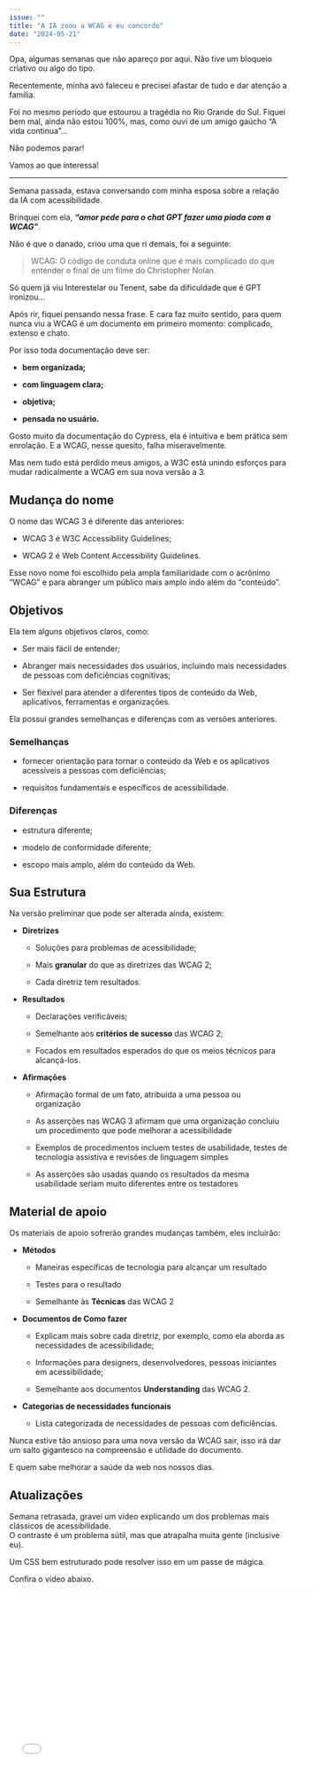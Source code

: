 ```yaml
---
issue: ""
title: "A IA zoou a WCAG e eu concordo"
date: "2024-05-21"
---
```


Opa, algumas semanas que não apareço por aqui. Não tive um bloqueio criativo ou algo do tipo.

Recentemente, minha avó faleceu e precisei afastar de tudo e dar atenção a família.

Foi no mesmo período que estourou a tragédia no Rio Grande do Sul. Fiquei bem mal, ainda não estou 100%, mas, como ouvi de um amigo gaúcho “A vida continua”…

Não podemos parar!

Vamos ao que interessa!

* * *

Semana passada, estava conversando com minha esposa sobre a relação da IA com acessibilidade.

Brinquei com ela, _**“amor pede para o chat GPT fazer uma piada com a WCAG”**_.

Não é que o danado, criou uma que ri demais, foi a seguinte:

> WCAG: O código de conduta online que é mais complicado do que entender o final de um filme do Christopher Nolan.

Só quem já viu Interestelar ou Tenent, sabe da dificuldade que é GPT ironizou…

Após rir, fiquei pensando nessa frase. E cara faz muito sentido, para quem nunca viu a WCAG é um documento em primeiro momento: complicado, extenso e chato.

Por isso toda documentação deve ser:

- **bem organizada;**

- **com linguagem clara;**

- **objetiva;**

- **pensada no usuário.**

Gosto muito da documentação do Cypress, ela é intuitiva e bem prática sem enrolação. E a WCAG, nesse quesito, falha miseravelmente.

Mas nem tudo está perdido meus amigos, a W3C está unindo esforços para mudar radicalmente a WCAG em sua nova versão a 3.

## Mudança do nome

O nome das WCAG 3 é diferente das anteriores:

- WCAG 3 é W3C Accessibility Guidelines;

- WCAG 2 é Web Content Accessibility Guidelines.

Esse novo nome foi escolhido pela ampla familiaridade com o acrônimo “WCAG” e para abranger um público mais amplo indo além do “conteúdo”.

## Objetivos

Ela tem alguns objetivos claros, como:

- Ser mais fácil de entender;

- Abranger mais necessidades dos usuários, incluindo mais necessidades de pessoas com deficiências cognitivas;

- Ser flexível para atender a diferentes tipos de conteúdo da Web, aplicativos, ferramentas e organizações.

Ela possui grandes semelhanças e diferenças com as versões anteriores.

### Semelhanças

- fornecer orientação para tornar o conteúdo da Web e os aplicativos acessíveis a pessoas com deficiências;

- requisitos fundamentais e específicos de acessibilidade.

### Diferenças

- estrutura diferente;

- modelo de conformidade diferente;

- escopo mais amplo, além do conteúdo da Web.

## Sua Estrutura

Na versão preliminar que pode ser alterada ainda, existem:

- **Diretrizes**
    - Soluções para problemas de acessibilidade;
    
    - Mais **granular** do que as diretrizes das WCAG 2;
    
    - Cada diretriz tem resultados.

- **Resultados**
    - Declarações verificáveis;
    
    - Semelhante aos **critérios de sucesso** das WCAG 2;
    
    - Focados em resultados esperados do que os meios técnicos para alcançá-los.

- **Afirmações**
    - Afirmação formal de um fato, atribuída a uma pessoa ou organização
    
    - As asserções nas WCAG 3 afirmam que uma organização concluiu um procedimento que pode melhorar a acessibilidade
    
    - Exemplos de procedimentos incluem testes de usabilidade, testes de tecnologia assistiva e revisões de linguagem simples
    
    - As asserções são usadas quando os resultados da mesma usabilidade seriam muito diferentes entre os testadores

## Material de apoio

Os materiais de apoio sofrerão grandes mudanças também, eles incluirão:

- **Métodos**
    - Maneiras específicas de tecnologia para alcançar um resultado
    
    - Testes para o resultado
    
    - Semelhante às **Técnicas** das WCAG 2

- **Documentos de Como fazer**
    - Explicam mais sobre cada diretriz, por exemplo, como ela aborda as necessidades de acessibilidade;
    
    - Informações para designers, desenvolvedores, pessoas iniciantes em acessibilidade;
    
    - Semelhante aos documentos **Understanding** das WCAG 2.

- **Categorias de necessidades funcionais**
    - Lista categorizada de necessidades de pessoas com deficiências.

Nunca estive tão ansioso para uma nova versão da WCAG sair, isso irá dar um salto gigantesco na compreensão e utilidade do documento.

E quem sabe melhorar a saúde da web nos nossos dias.

## Atualizações

Semana retrasada, gravei um vídeo explicando um dos problemas mais clássicos de acessibilidade.  
O contraste é um problema sútil, mas que atrapalha muita gente (inclusive eu).

Um CSS bem estruturado pode resolver isso em um passe de mágica.

Confira o vídeo abaixo.

<iframe title="YouTube video player" src="//www.youtube.com/embed/4R7-z4kSqqE?si=E-p8BwrvhdG5qsSt" width="560" height="315" frameborder="0" allowfullscreen="allowfullscreen"></iframe>
